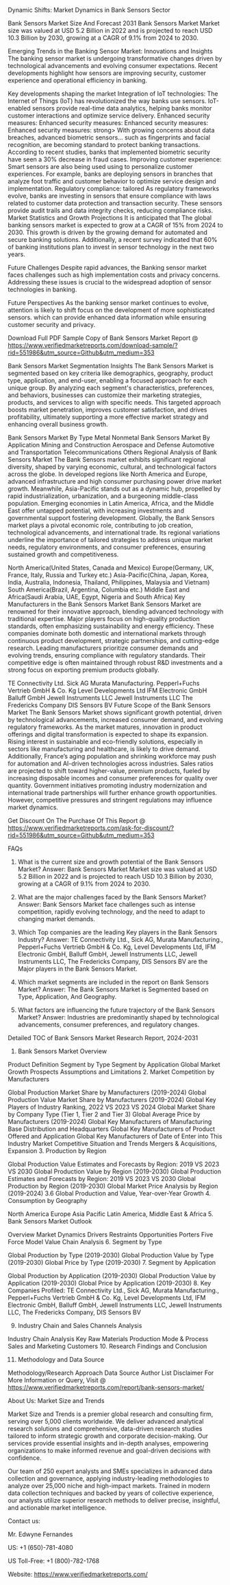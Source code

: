 Dynamic Shifts: Market Dynamics in Bank Sensors Sector


Bank Sensors Market Size And Forecast 2031
Bank Sensors Market Market size was valued at USD 5.2 Billion in 2022 and is projected to reach USD 10.3 Billion by 2030, growing at a CAGR of 9.1% from 2024 to 2030.

Emerging Trends in the Banking Sensor Market: Innovations and Insights
The banking sensor market is undergoing transformative changes driven by technological advancements and evolving consumer expectations. Recent developments highlight how sensors are improving security, customer experience and operational efficiency in banking.

Key developments shaping the market
Integration of IoT technologies: The Internet of Things (IoT) has revolutionized the way banks use sensors. IoT-enabled sensors provide real-time data analytics, helping banks monitor customer interactions and optimize service delivery.
Enhanced security measures:
Enhanced security measures:
Enhanced security measures:
Enhanced security measures: strong> With growing concerns about data breaches, advanced biometric sensors... such as fingerprints and facial recognition, are becoming standard to protect banking transactions. According to recent studies, banks that implemented biometric security have seen a 30% decrease in fraud cases.
Improving customer experience: Smart sensors are also being used using to personalize customer experiences. For example, banks are deploying sensors in branches that analyze foot traffic and customer behavior to optimize service design and implementation.
Regulatory compliance: tailored As regulatory frameworks evolve, banks are investing in sensors that ensure compliance with laws related to customer data protection and transaction security. These sensors provide audit trails and data integrity checks, reducing compliance risks.
Market Statistics and Growth Projections
It is anticipated that The global banking sensors market is expected to grow at a CAGR of 15% from 2024 to 2030. This growth is driven by the growing demand for automated and secure banking solutions. Additionally, a recent survey indicated that 60% of banking institutions plan to invest in sensor technology in the next two years.

Future Challenges
Despite rapid advances, the Banking sensor market faces challenges such as high implementation costs and privacy concerns. Addressing these issues is crucial to the widespread adoption of sensor technologies in banking.

Future Perspectives
As the banking sensor market continues to evolve, attention is likely to shift focus on the development of more sophisticated sensors. which can provide enhanced data information while ensuring customer security and privacy.

Download Full PDF Sample Copy of Bank Sensors Market Report @ https://www.verifiedmarketreports.com/download-sample/?rid=551986&utm_source=Github&utm_medium=353

Bank Sensors Market Segmentation Insights
The Bank Sensors Market is segmented based on key criteria like demographics, geography, product type, application, and end-user, enabling a focused approach for each unique group. By analyzing each segment's characteristics, preferences, and behaviors, businesses can customize their marketing strategies, products, and services to align with specific needs. This targeted approach boosts market penetration, improves customer satisfaction, and drives profitability, ultimately supporting a more effective market strategy and enhancing overall business growth.

Bank Sensors Market By Type
Metal
Nonmetal
Bank Sensors Market By Application
Mining and Construction
Aerospace and Defense
Automotive and Transportation
Telecommunications
Others
Regional Analysis of Bank Sensors Market
The Bank Sensors market exhibits significant regional diversity, shaped by varying economic, cultural, and technological factors across the globe. In developed regions like North America and Europe, advanced infrastructure and high consumer purchasing power drive market growth. Meanwhile, Asia-Pacific stands out as a dynamic hub, propelled by rapid industrialization, urbanization, and a burgeoning middle-class population. Emerging economies in Latin America, Africa, and the Middle East offer untapped potential, with increasing investments and governmental support fostering development. Globally, the Bank Sensors market plays a pivotal economic role, contributing to job creation, technological advancements, and international trade. Its regional variations underline the importance of tailored strategies to address unique market needs, regulatory environments, and consumer preferences, ensuring sustained growth and competitiveness.

North America(United States, Canada and Mexico)
Europe(Germany, UK, France, Italy, Russia and Turkey etc.)
Asia-Pacific(China, Japan, Korea, India, Australia, Indonesia, Thailand, Philippines, Malaysia and Vietnam)
South America(Brazil, Argentina, Columbia etc.)
Middle East and Africa(Saudi Arabia, UAE, Egypt, Nigeria and South Africa)
Key Manufacturers in the Bank Sensors Market
Bank Sensors Market are renowned for their innovative approach, blending advanced technology with traditional expertise. Major players focus on high-quality production standards, often emphasizing sustainability and energy efficiency. These companies dominate both domestic and international markets through continuous product development, strategic partnerships, and cutting-edge research. Leading manufacturers prioritize consumer demands and evolving trends, ensuring compliance with regulatory standards. Their competitive edge is often maintained through robust R&D investments and a strong focus on exporting premium products globally.

TE Connectivity Ltd.
Sick AG
Murata Manufacturing.
Pepperl+Fuchs Vertrieb GmbH & Co. Kg
Level Developments Ltd
IFM Electronic GmbH
Balluff GmbH
Jewell Instruments LLC
Jewell Instruments LLC
The Fredericks Company
DIS Sensors BV
Future Scope of the Bank Sensors Market
The Bank Sensors Market shows significant growth potential, driven by technological advancements, increased consumer demand, and evolving regulatory frameworks. As the market matures, innovation in product offerings and digital transformation is expected to shape its expansion. Rising interest in sustainable and eco-friendly solutions, especially in sectors like manufacturing and healthcare, is likely to drive demand. Additionally, France’s aging population and shrinking workforce may push for automation and AI-driven technologies across industries. Sales ratios are projected to shift toward higher-value, premium products, fueled by increasing disposable incomes and consumer preferences for quality over quantity. Government initiatives promoting industry modernization and international trade partnerships will further enhance growth opportunities. However, competitive pressures and stringent regulations may influence market dynamics.

Get Discount On The Purchase Of This Report @ https://www.verifiedmarketreports.com/ask-for-discount/?rid=551986&utm_source=Github&utm_medium=353

FAQs
1. What is the current size and growth potential of the Bank Sensors Market?
Answer: Bank Sensors Market Market size was valued at USD 5.2 Billion in 2022 and is projected to reach USD 10.3 Billion by 2030, growing at a CAGR of 9.1% from 2024 to 2030.

2. What are the major challenges faced by the Bank Sensors Market?
Answer: Bank Sensors Market face challenges such as intense competition, rapidly evolving technology, and the need to adapt to changing market demands.

3. Which Top companies are the leading Key players in the Bank Sensors Industry?
Answer: TE Connectivity Ltd., Sick AG, Murata Manufacturing., Pepperl+Fuchs Vertrieb GmbH & Co. Kg, Level Developments Ltd, IFM Electronic GmbH, Balluff GmbH, Jewell Instruments LLC, Jewell Instruments LLC, The Fredericks Company, DIS Sensors BV are the Major players in the Bank Sensors Market.

4. Which market segments are included in the report on Bank Sensors Market?
Answer: The Bank Sensors Market is Segmented based on Type, Application, And Geography.

5. What factors are influencing the future trajectory of the Bank Sensors Market?
Answer: Industries are predominantly shaped by technological advancements, consumer preferences, and regulatory changes.

Detailed TOC of Bank Sensors Market Research Report, 2024-2031
1. Bank Sensors Market Overview

Product Definition
Segment by Type
Segment by Application
Global Market Growth Prospects
Assumptions and Limitations
2. Market Competition by Manufacturers

Global Production Market Share by Manufacturers (2019-2024)
Global Production Value Market Share by Manufacturers (2019-2024)
Global Key Players of Industry Ranking, 2022 VS 2023 VS 2024
Global Market Share by Company Type (Tier 1, Tier 2 and Tier 3)
Global Average Price by Manufacturers (2019-2024)
Global Key Manufacturers of Manufacturing Base Distribution and Headquarters
Global Key Manufacturers of Product Offered and Application
Global Key Manufacturers of Date of Enter into This Industry
Market Competitive Situation and Trends
Mergers & Acquisitions, Expansion
3. Production by Region

Global Production Value Estimates and Forecasts by Region: 2019 VS 2023 VS 2030
Global Production Value by Region (2019-2030)
Global Production Estimates and Forecasts by Region: 2019 VS 2023 VS 2030
Global Production by Region (2019-2030)
Global Market Price Analysis by Region (2019-2024) 3.6 Global Production and Value, Year-over-Year Growth
4. Consumption by Geography

North America
Europe
Asia Pacific
Latin America, Middle East & Africa
5. Bank Sensors Market Outlook

Overview
Market Dynamics
Drivers
Restraints
Opportunities
Porters Five Force Model
Value Chain Analysis 
6. Segment by Type

Global Production by Type (2019-2030)
Global Production Value by Type (2019-2030)
Global Price by Type (2019-2030)
7. Segment by Application

Global Production by Application (2019-2030)
Global Production Value by Application (2019-2030)
Global Price by Application (2019-2030)
8. Key Companies Profiled: TE Connectivity Ltd., Sick AG, Murata Manufacturing., Pepperl+Fuchs Vertrieb GmbH & Co. Kg, Level Developments Ltd, IFM Electronic GmbH, Balluff GmbH, Jewell Instruments LLC, Jewell Instruments LLC, The Fredericks Company, DIS Sensors BV

9. Industry Chain and Sales Channels Analysis

Industry Chain Analysis
Key Raw Materials
Production Mode & Process
Sales and Marketing
Customers
10. Research Findings and Conclusion

11. Methodology and Data Source

Methodology/Research Approach
Data Source
Author List
Disclaimer
For More Information or Query, Visit @ https://www.verifiedmarketreports.com/report/bank-sensors-market/

About Us: Market Size and Trends

Market Size and Trends is a premier global research and consulting firm, serving over 5,000 clients worldwide. We deliver advanced analytical research solutions and comprehensive, data-driven research studies tailored to inform strategic growth and corporate decision-making. Our services provide essential insights and in-depth analyses, empowering organizations to make informed revenue and goal-driven decisions with confidence.

Our team of 250 expert analysts and SMEs specializes in advanced data collection and governance, applying industry-leading methodologies to analyze over 25,000 niche and high-impact markets. Trained in modern data collection techniques and backed by years of collective experience, our analysts utilize superior research methods to deliver precise, insightful, and actionable market intelligence.

Contact us:

Mr. Edwyne Fernandes

US: +1 (650)-781-4080

US Toll-Free: +1 (800)-782-1768

Website: https://www.verifiedmarketreports.com/
